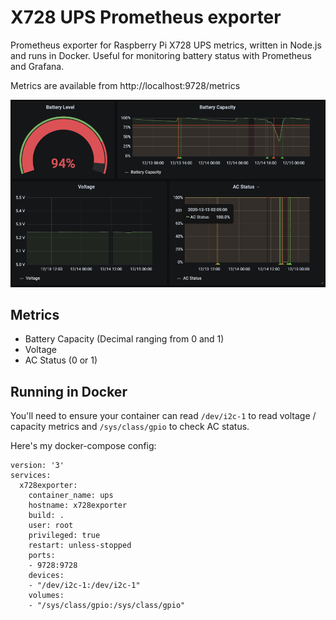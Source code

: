 # X728 UPS Prometheus exporter

Prometheus exporter for Raspberry Pi X728 UPS metrics, written in Node.js and runs in Docker. Useful for monitoring battery status with Prometheus and Grafana.

Metrics are available from http://localhost:9728/metrics

![Example Grafana Dashboard](https://github.com/obezuk/x728_exporter/blob/master/dashboard.png?raw=true)

## Metrics
- Battery Capacity (Decimal ranging from 0 and 1)
- Voltage
- AC Status (0 or 1)

## Running in Docker

You'll need to ensure your container can read `/dev/i2c-1` to read voltage / capacity metrics and `/sys/class/gpio` to check AC status.

Here's my docker-compose config:

```
version: '3'
services:
  x728exporter:
    container_name: ups
    hostname: x728exporter
    build: .
    user: root
    privileged: true
    restart: unless-stopped
    ports:
    - 9728:9728
    devices:
    - "/dev/i2c-1:/dev/i2c-1"
    volumes:
    - "/sys/class/gpio:/sys/class/gpio"
```
